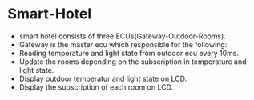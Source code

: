 # Smart-Hotel
- smart hotel consists of three ECUs(Gateway-Outdoor-Rooms).
- Gateway is the master ecu which responsible for the following:
- Reading temperature and light state from outdoor ecu every 10ms.
- Update the rooms depending on the subscription in temperature and light state.
- Display outdoor temperatur and light state on LCD.
- Display the subscription of each room on LCD.
